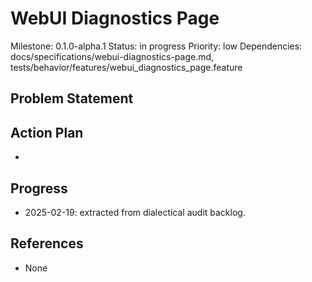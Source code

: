 # WebUI Diagnostics Page
Milestone: 0.1.0-alpha.1
Status: in progress
Priority: low
Dependencies: docs/specifications/webui-diagnostics-page.md, tests/behavior/features/webui_diagnostics_page.feature

## Problem Statement
<description>


## Action Plan
- <tasks>

## Progress
- 2025-02-19: extracted from dialectical audit backlog.

## References
- None
